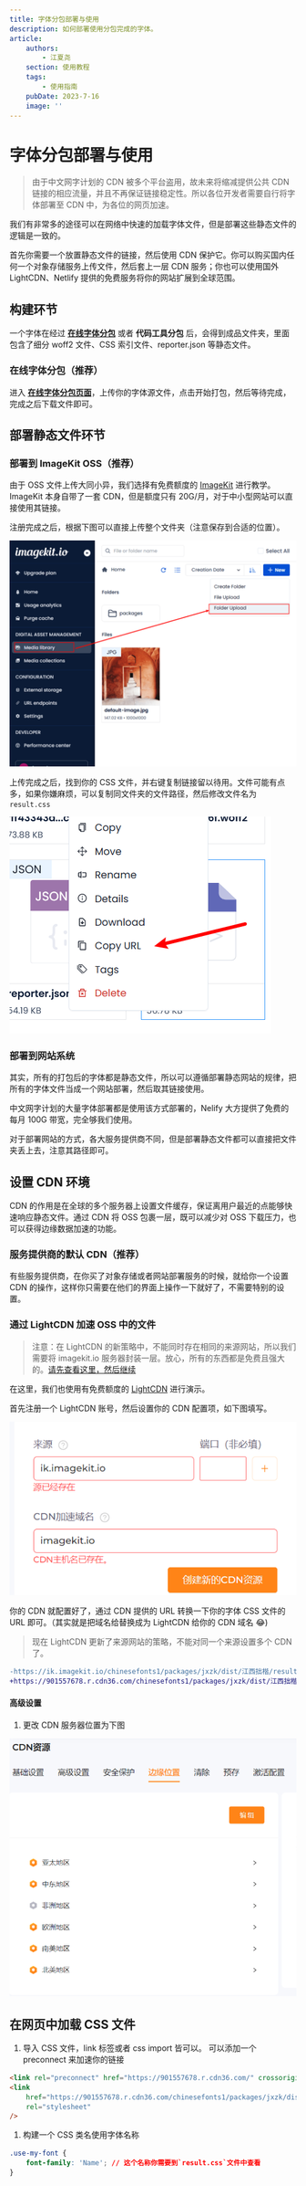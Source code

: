 ```yaml
---
title: 字体分包部署与使用
description: 如何部署使用分包完成的字体。
article:
    authors:
        - 江夏尧
    section: 使用教程
    tags:
        - 使用指南
    pubDate: 2023-7-16
    image: ''
---
```


# 字体分包部署与使用

> 由于中文网字计划的 CDN 被多个平台盗用，故未来将缩减提供公共 CDN 链接的相应流量，并且不再保证链接稳定性。所以各位开发者需要自行将字体部署至 CDN 中，为各位的网页加速。

我们有非常多的途径可以在网络中快速的加载字体文件，但是部署这些静态文件的逻辑是一致的。

首先你需要一个放置静态文件的链接，然后使用 CDN 保护它。你可以购买国内任何一个对象存储服务上传文件，然后套上一层 CDN 服务；你也可以使用国外 LightCDN、Netlify 提供的免费服务将你的网站扩展到全球范围。

## 构建环节

一个字体在经过 [**在线字体分包**](/online-split) 或者 **代码工具分包** 后，会得到成品文件夹，里面包含了细分 woff2 文件、CSS 索引文件、reporter.json 等静态文件。

### 在线字体分包（推荐）

进入 [**在线字体分包页面**](/online-split)，上传你的字体源文件，点击开始打包，然后等待完成，完成之后下载文件即可。

## 部署静态文件环节

### 部署到 ImageKit OSS（推荐）

由于 OSS 文件上传大同小异，我们选择有免费额度的 [ImageKit](https://imagekit.io/) 进行教学。ImageKit 本身自带了一套 CDN，但是额度只有 20G/月，对于中小型网站可以直接使用其链接。

注册完成之后，根据下图可以直接上传整个文件夹（注意保存到合适的位置）。

![image_folder_upload_guide](/assets/image_folder_upload_guide.png)

上传完成之后，找到你的 CSS 文件，并右键复制链接留以待用。文件可能有点多，如果你嫌麻烦，可以复制同文件夹的文件路径，然后修改文件名为 `result.css`

![how_to_get_image_url](/assets/how_to_get_image_url.png)

### 部署到网站系统

其实，所有的打包后的字体都是静态文件，所以可以遵循部署静态网站的规律，把所有的字体文件当成一个网站部署，然后取其链接使用。

中文网字计划的大量字体部署都是使用该方式部署的，Nelify 大方提供了免费的每月 100G 带宽，完全够我们使用。

对于部署网站的方式，各大服务提供商不同，但是部署静态文件都可以直接把文件夹丢上去，注意其路径即可。

## 设置 CDN 环境

CDN 的作用是在全球的多个服务器上设置文件缓存，保证离用户最近的点能够快速响应静态文件。通过 CDN 将 OSS 包裹一层，既可以减少对 OSS 下载压力，也可以获得边缘数据加速的功能。

### 服务提供商的默认 CDN（推荐）

有些服务提供商，在你买了对象存储或者网站部署服务的时候，就给你一个设置 CDN 的操作，这样你只需要在他们的界面上操作一下就好了，不需要特别的设置。

### 通过 LightCDN 加速 OSS 中的文件

> 注意：在 LightCDN 的新策略中，不能同时存在相同的来源网站，所以我们需要将 imagekit.io 服务器封装一层。放心，所有的东西都是免费且强大的。[请先查看这里，然后继续](./transport_imagekit.md)

在这里，我们也使用有免费额度的 [LightCDN](https://www.lightcdn.com/) 进行演示。

首先注册一个 LightCDN 账号，然后设置你的 CDN 配置项，如下图填写。

![lightCDN_init](/assets/lightCDN_init.png)

你的 CDN 就配置好了，通过 CDN 提供的 URL 转换一下你的字体 CSS 文件的 URL 即可。（其实就是把域名给替换成为 LightCDN 给你的 CDN 域名 😂)

> 现在 LightCDN 更新了来源网站的策略，不能对同一个来源设置多个 CDN 了。

```diff
-https://ik.imagekit.io/chinesefonts1/packages/jxzk/dist/江西拙楷/result.css
+https://901557678.r.cdn36.com/chinesefonts1/packages/jxzk/dist/江西拙楷/result.css
```

#### 高级设置

1. 更改 CDN 服务器位置为下图

![cdn_area_setting](/assets/cdn_area_setting.png)

## 在网页中加载 CSS 文件

1. 导入 CSS 文件，link 标签或者 css import 皆可以。 可以添加一个 preconnect 来加速你的链接

```html
<link rel="preconnect" href="https://901557678.r.cdn36.com/" crossorigin />
<link
    href="https://901557678.r.cdn36.com/chinesefonts1/packages/jxzk/dist/江西拙楷/result.css"
    rel="stylesheet"
/>
```

1. 构建一个 CSS 类名使用字体名称

```css
.use-my-font {
    font-family: 'Name'; // 这个名称你需要到`result.css`文件中查看
}
```
